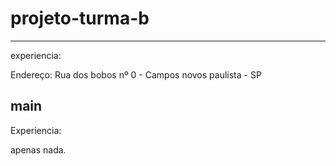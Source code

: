 # projeto-turma-b

---

experiencia:

Endereço: Rua dos bobos nº 0 - Campos novos paulista - SP

main
---

Experiencia:

apenas nada.
